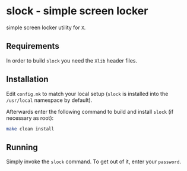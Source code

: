 # slock - simple screen locker

simple screen locker utility for `X`.


## Requirements

In order to build `slock` you need the `Xlib` header files.


## Installation

Edit `config.mk` to match your local setup (`slock` is installed into the `/usr/local` namespace by default).

Afterwards enter the following command to build and install `slock` (if necessary as root):

```bash
make clean install
```

## Running

Simply invoke the `slock` command. To get out of it, enter your `password`.
